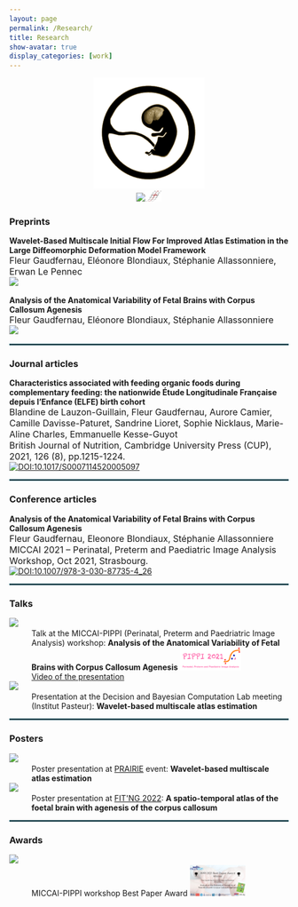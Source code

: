 ```yaml
---
layout: page
permalink: /Research/
title: Research
show-avatar: true
display_categories: [work]
---
```


<div align="center"><img src="/assets/img/output-onlinegiftools(14).gif" width="200"/><br /><a href="https://www.deformetrica.org/"> 
    <img src="https://img.shields.io/badge/Made with Deformetrica-656262.svg" width="110"/></a><img src="/assets/img/deformetrica.png" alt="drawing" width="30"/></div>
    
### Preprints
    
<b>Wavelet-Based Multiscale Initial Flow For Improved Atlas Estimation in the Large Diffeomorphic Deformation Model Framework</b><br>
     <font size="3"> Fleur Gaudfernau, Eléonore Blondiaux, Stéphanie Allassonniere, Erwan Le Pennec</font><br>
      <a href="https://hal.archives-ouvertes.fr/hal-03620367v1"> <img src="https://img.shields.io/badge/Read on HAL-636a77.svg" /> </a> 

<b>Analysis of the Anatomical Variability of Fetal Brains with Corpus Callosum Agenesis</b><br>
     <font size="3"> Fleur Gaudfernau, Eléonore Blondiaux, Stéphanie Allassonniere</font><br>
      <a href="https://hal.archives-ouvertes.fr/hal-03546165v1/"> <img src="https://img.shields.io/badge/Read on HAL-636a77.svg" /> </a>

<hr style="border:1px solid #2b6777"/>

### Journal articles
<b>Characteristics associated with feeding organic foods during complementary feeding: the nationwide Étude Longitudinale Française depuis l’Enfance (ELFE) birth cohort<br></b>
     <font size="3"> Blandine de Lauzon-Guillain, Fleur Gaudfernau, Aurore Camier, Camille Davisse-Paturet, Sandrine Lioret, Sophie Nicklaus, Marie-Aline Charles, Emmanuelle Kesse-Guyot<br>
     British Journal of Nutrition, Cambridge University Press (CUP), 2021, 126 (8), pp.1215-1224.</font><br>
     [![DOI:10.1017/S0007114520005097](https://zenodo.org/badge/DOI/10.1017/S0007114520005097.svg)](https://doi.org/10.1017/S0007114520005097)
    
<hr style="border:1px solid #2b6777"/>

### Conference articles

<b>Analysis of the Anatomical Variability of Fetal Brains with Corpus Callosum Agenesis</b><br>
     <font size="3"> Fleur Gaudfernau, Eleonore Blondiaux, Stéphanie Allassonniere <br>
     MICCAI 2021 – Perinatal, Preterm and Paediatric Image Analysis Workshop, Oct 2021, Strasbourg.</font><br>
     [![DOI:10.1007/978-3-030-87735-4_26](https://zenodo.org/badge/DOI/10.1007/978-3-319-76207-4_15.svg?colorB=7289da)](https://doi.org/10.1007/978-3-030-87735-4_26)   

<hr style="border:1px solid #2b6777"/>

### Talks

<dl>
<dt>
    <img src="https://img.shields.io/badge/Oct. 2021-00a19e.svg"></dt>
    
<dd>  Talk at the MICCAI-PIPPI (Perinatal, Preterm and Paedriatric Image Analysis) workshop: <b>Analysis of the Anatomical Variability of Fetal Brains with Corpus Callosum Agenesis</b> <a href="https://pippiworkshop.github.io/"> <img src="/assets/img/PIPPI-Logo2021.png" alt="drawing" width="110"/> </a> <br> <a href="/assets/img/zoom_4.mp4"> Video of the presentation </a> </dd>

<dt><img src="https://img.shields.io/badge/June 2022-118ab2.svg"></dt>
<dd>  Presentation at the Decision and Bayesian Computation Lab meeting (Institut Pasteur): <b>Wavelet-based multiscale atlas estimation</b> </dd>
</dl>
 
<hr style="border:1px solid #2b6777"/>

### Posters

<dl>
    <dt>
    <img src="https://img.shields.io/badge/July. 2022-118ab2.svg"></dt>
    
<dd>  Poster presentation at <a href="https://prairie-institute.fr/"> PRAIRIE</a> event: <b>Wavelet-based multiscale atlas estimation</b> </dd>

<dt>
    <img src="https://img.shields.io/badge/Sept. 2022-118ab2.svg"></dt>
    
<dd>  Poster presentation at <a href="https://fitng.org/"> FIT'NG 2022</a>: <b>A spatio-temporal atlas of the foetal brain with agenesis of the corpus callosum</b> </dd>

</dl>
 
<hr style="border:1px solid #2b6777"/>


### Awards
    
<dl>
<dt>
    <img  src="https://img.shields.io/badge/Oct. 2021-00a19e.svg"/></dt>
<dd> MICCAI-PIPPI workshop Best Paper Award
 <a href="/assets/img/PIPPI2021_Best_Presentation.png">
    <img src="/assets/img/PIPPI2021_Best_Presentation.png" 
        alt="PIPPI2021_Best_Presentation"
        width="100">
</a> </dd>
    </dl>
 
